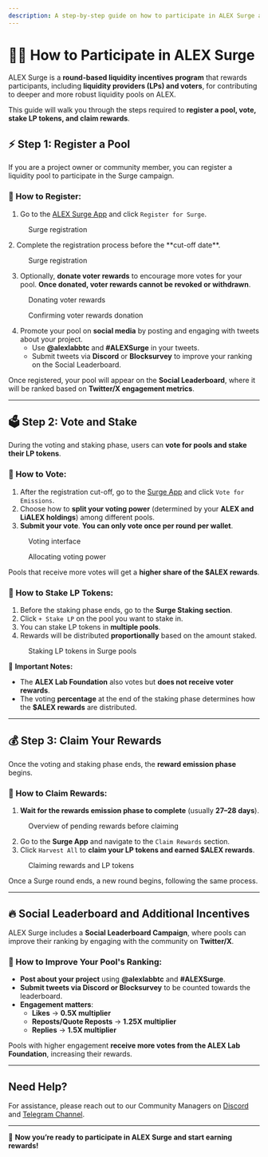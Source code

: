 ```yaml
---
description: A step-by-step guide on how to participate in ALEX Surge and earn rewards.
---
```


# 🧑‍🏫 How to Participate in ALEX Surge

ALEX Surge is a **round-based liquidity incentives program** that rewards participants, including **liquidity providers (LPs) and voters**, for contributing to deeper and more robust liquidity pools on ALEX.  

This guide will walk you through the steps required to **register a pool, vote, stake LP tokens, and claim rewards**.

## ⚡ Step 1: Register a Pool  

If you are a project owner or community member, you can register a liquidity pool to participate in the Surge campaign.

### 📌 How to Register:
1. Go to the [ALEX Surge App](https://app.alexlab.co/surge) and click `Register for Surge`.
<figure><img src="../../.gitbook/assets/surge/surge-register.png" alt=""><figcaption>Surge registration</figcaption></figure>
2. Complete the registration process before the **cut-off date**.

<figure><img src="../../.gitbook/assets/surge/surge-register-2.png" alt=""><figcaption>Surge registration</figcaption></figure>

3. Optionally, **donate voter rewards** to encourage more votes for your pool. **Once donated, voter rewards cannot be revoked or withdrawn**.

<figure><img src="../../.gitbook/assets/surge/voter-rewards.png" alt=""><figcaption>Donating voter rewards</figcaption></figure>

<figure><img src="../../.gitbook/assets/surge/voter-rewards-2.png" alt=""><figcaption>Confirming voter rewards donation</figcaption></figure>

4. Promote your pool on **social media** by posting and engaging with tweets about your project.  
   - Use **@alexlabbtc** and **#ALEXSurge** in your tweets.  
   - Submit tweets via **Discord** or **Blocksurvey** to improve your ranking on the Social Leaderboard.

Once registered, your pool will appear on the **Social Leaderboard**, where it will be ranked based on **Twitter/X engagement metrics**.

---

## 🗳️ Step 2: Vote and Stake  

During the voting and staking phase, users can **vote for pools and stake their LP tokens**.

### 📌 How to Vote:
1. After the registration cut-off, go to the [Surge App](https://app.alexlab.co/surge) and click `Vote for Emissions`.
2. Choose how to **split your voting power** (determined by your **ALEX and LiALEX holdings**) among different pools.
3. **Submit your vote**. **You can only vote once per round per wallet**.

<figure><img src="../../.gitbook/assets/surge/surge-vote.png" alt=""><figcaption>Voting interface</figcaption></figure>

<figure><img src="../../.gitbook/assets/surge/surge-vote-2.png" alt=""><figcaption>Allocating voting power</figcaption></figure>

Pools that receive more votes will get a **higher share of the $ALEX rewards**.

### 📌 How to Stake LP Tokens:
1. Before the staking phase ends, go to the **Surge Staking section**.
2. Click `+ Stake LP` on the pool you want to stake in.
3. You can stake LP tokens in **multiple pools**.
4. Rewards will be distributed **proportionally** based on the amount staked.

<figure><img src="../../.gitbook/assets/surge/surge-stake.png" alt=""><figcaption>Staking LP tokens in Surge pools</figcaption></figure>


🚨 **Important Notes:**  
- The **ALEX Lab Foundation** also votes but **does not receive voter rewards**.  
- The voting **percentage** at the end of the staking phase determines how the **$ALEX rewards** are distributed.  

---

## 💰 Step 3: Claim Your Rewards  

Once the voting and staking phase ends, the **reward emission phase** begins.

### 📌 How to Claim Rewards:
1. **Wait for the rewards emission phase to complete** (usually **27–28 days**).

<figure><img src="../../.gitbook/assets/surge/pre-rewards.png" alt=""><figcaption>Overview of pending rewards before claiming</figcaption></figure>

2. Go to the **Surge App** and navigate to the `Claim Rewards` section.
3. Click `Harvest All` to **claim your LP tokens and earned $ALEX rewards**.

<figure><img src="../../.gitbook/assets/surge/rewards.png" alt=""><figcaption>Claiming rewards and LP tokens</figcaption></figure>

Once a Surge round ends, a new round begins, following the same process.

---

## 🔥 Social Leaderboard and Additional Incentives  

ALEX Surge includes a **Social Leaderboard Campaign**, where pools can improve their ranking by engaging with the community on **Twitter/X**.

### 📌 How to Improve Your Pool's Ranking:
- **Post about your project** using **@alexlabbtc** and **#ALEXSurge**.
- **Submit tweets via Discord or Blocksurvey** to be counted towards the leaderboard.
- **Engagement matters**:  
  - **Likes** → **0.5X multiplier**  
  - **Reposts/Quote Reposts** → **1.25X multiplier**  
  - **Replies** → **1.5X multiplier**  

Pools with higher engagement **receive more votes from the ALEX Lab Foundation**, increasing their rewards.

---

## Need Help?  

For assistance, please reach out to our Community Managers on [Discord](https://discord.com/invite/alexlab) and [Telegram Channel](https://t.me/AlexCommunity).  

---

🚀 **Now you’re ready to participate in ALEX Surge and start earning rewards!**
